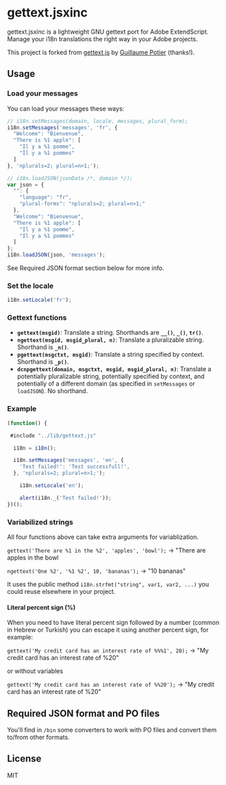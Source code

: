 # gettext.jsxinc

gettext.jsxinc is a lightweight GNU gettext port for Adobe ExtendScript. Manage your i18n translations the right way in your Adobe projects.

This project is forked from [gettext.js](https://guillaumepotier.github.io/gettext.js/) by [Guillaume Potier](https://github.com/guillaumepotier) (thanks!).

## Usage

### Load your messages

You can load your messages these ways:

```javascript
// i18n.setMessages(domain, locale, messages, plural_form);
i18n.setMessages('messages', 'fr', {
  "Welcome": "Bienvenue",
  "There is %1 apple": [
    "Il y a %1 pomme",
    "Il y a %1 pommes"
  ]
}, 'nplurals=2; plural=n>1;');
```

```javascript
// i18n.loadJSON(jsonData /*, domain */);
var json = {
  "": {
    "language": "fr",
    "plural-forms": "nplurals=2; plural=n>1;"
  },
  "Welcome": "Bienvenue",
  "There is %1 apple": [
    "Il y a %1 pomme",
    "Il y a %1 pommes"
  ]
};
i18n.loadJSON(json, 'messages');
```

See Required JSON format section below for more info.

### Set the locale

```javascript
i18n.setLocale('fr');
```

### Gettext functions

* **`gettext(msgid)`**: Translate a string. Shorthands are **`__()`**, **`_()`**, **`tr()`**.
* **`ngettext(msgid, msgid_plural, n)`**: Translate a pluralizable string. Shorthand is **`_n()`**.
* **`pgettext(msgctxt, msgid)`**: Translate a string specified by context. Shorthand is **`_p()`**.
* **`dcnpgettext(domain, msgctxt, msgid, msgid_plural, n)`**: Translate a potentially pluralizable string, potentially specified by context, and potentially of a different domain (as specified in `setMessages` or `loadJSON`). No shorthand.

### Example

```js
(function() {

 #include "../lib/gettext.js"

  i18n = i18n();

  i18n.setMessages('messages', 'en', {
    'Test failed!': 'Test successfull!',
  }, 'nplurals=2; plural=n>1;');

	i18n.setLocale('en');

	alert(i18n._('Test failed!'));
})();
```

### Variabilized strings

All four functions above can take extra arguments for variablization.

`gettext('There are %1 in the %2', 'apples', 'bowl');` -> "There are apples in the bowl

`ngettext('One %2', '%1 %2', 10, 'bananas');` -> "10 bananas"

It uses the public method `i18n.strfmt("string", var1, var2, ...)` you could reuse elsewhere in your project.

#### Literal percent sign (%)

When you need to have literal percent sign followed by a number (common in Hebrew or Turkish) you can escape it using another percent sign, for example:

`gettext('My credit card has an interest rate of %%%1', 20);` -> "My credit card has an interest rate of %20"

or without variables

`gettext('My credit card has an interest rate of %%20');` -> "My credit card has an interest rate of %20"

## Required JSON format and PO files

You'll find in `/bin` some converters to work with PO files and convert them to/from other formats.

## License

MIT
